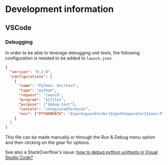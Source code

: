 # Development information

## VSCode

### Debugging

In order to be able to leverage debugging unit tests, the following configuration is needed to be added to `launch.json`:

```json
{
  "version": "0.2.0",
  "configurations": [
    {
      "name": "Python: Unittest",
      "type": "python",
      "request": "launch",
      "program": "${file}",
      "purpose": ["debug-test"],
      "console": "integratedTerminal",
      "env": {"PYTHONPATH": "${workspaceFolder}${pathSeparator}${env:PYTHONPATH}"}
    }
  ]
}
```

This file can be made manually or through the Run & Debug menu option and then clicking on the gear for options.

See also a StackOverflow's issue: [how to debug python unittests in Visual Studio Code?](https://stackoverflow.com/questions/72992588/how-to-debug-python-unittests-in-visual-studio-code/77556449#77556449)